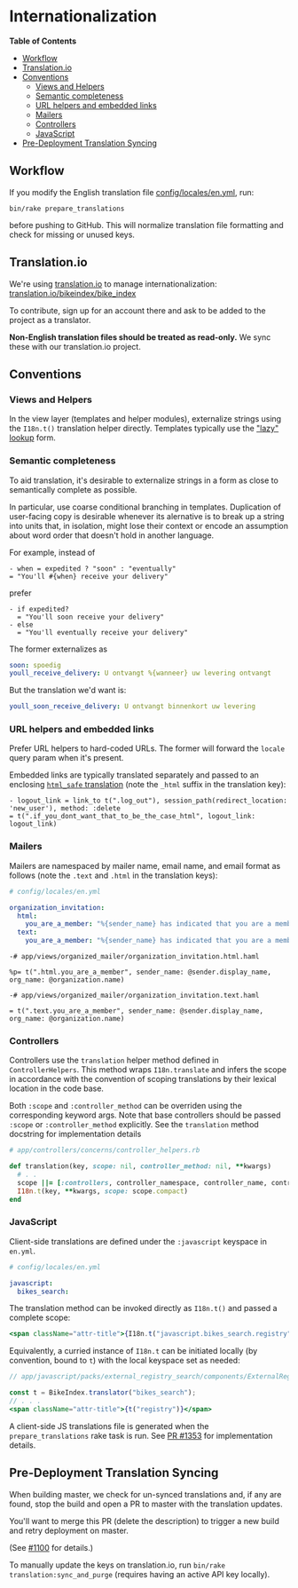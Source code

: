 Internationalization
====================

**Table of Contents**

- [Workflow](#workflow)
- [Translation.io](#translationio)
- [Conventions](#conventions)
    - [Views and Helpers](#views-and-helpers)
    - [Semantic completeness](#semantic-completeness)
    - [URL helpers and embedded links](#url-helpers-and-embedded-links)
    - [Mailers](#mailers)
    - [Controllers](#controllers)
    - [JavaScript](#javascript)
- [Pre-Deployment Translation Syncing](#pre-deployment-translation-syncing)

Workflow
--------

If you modify the English translation file [config/locales/en.yml](config/locales/en.yml), run:

```shell
bin/rake prepare_translations
```

before pushing to GitHub. This will normalize translation file formatting and
check for missing or unused keys.

Translation.io
--------------

We're using [translation.io](https://translation.io) to manage internationalization:
[translation.io/bikeindex/bike_index](https://translation.io/bikeindex/bike_index)

To contribute, sign up for an account there and ask to be added to the project
as a translator.

**Non-English translation files should be treated as read-only.**
We sync these with our translation.io project.


Conventions
-----------

### Views and Helpers

In the view layer (templates and helper modules), externalize strings using the
`I18n.t()` translation helper directly. Templates typically use the
["lazy" lookup][i18n-lazy] form.

### Semantic completeness

To aid translation, it's desirable to externalize strings in a form as close to
semantically complete as possible.

In particular, use coarse conditional branching in templates. Duplication of
user-facing copy is desirable whenever its alernative is to break up a string
into units that, in isolation, might lose their context or encode an assumption
about word order that doesn't hold in another language.

For example, instead of

```haml
- when = expedited ? "soon" : "eventually"
= "You'll #{when} receive your delivery"
```

prefer

```haml
- if expedited?
  = "You'll soon receive your delivery"
- else
  = "You'll eventually receive your delivery"
```

The former externalizes as

```yaml
soon: spoedig
youll_receive_delivery: U ontvangt %{wanneer} uw levering ontvangt
```

But the translation we'd want is:

```yaml
youll_soon_receive_delivery: U ontvangt binnenkort uw levering
```

### URL helpers and embedded links

Prefer URL helpers to hard-coded URLs. The former will forward the `locale`
query param when it's present.

Embedded links are typically translated separately and passed to an enclosing
[`html_safe` translation][i18n-html-safe] (note the `_html` suffix in the
translation key):

```haml
- logout_link = link_to t(".log_out"), session_path(redirect_location: 'new_user'), method: :delete
= t(".if_you_dont_want_that_to_be_the_case_html", logout_link: logout_link)
```

[i18n-lazy]: https://guides.rubyonrails.org/i18n.html#lazy-lookup
[i18n-html-safe]: https://guides.rubyonrails.org/i18n.html#using-safe-html-translations

### Mailers

Mailers are namespaced by mailer name, email name, and email format as follows
(note the `.text` and `.html` in the translation keys):

```yaml
# config/locales/en.yml

organization_invitation:
  html:
    you_are_a_member: "%{sender_name} has indicated that you are a member of %{org_name}."
  text:
    you_are_a_member: "%{sender_name} has indicated that you are a member of %{org_name}."
```

```haml
-# app/views/organized_mailer/organization_invitation.html.haml

%p= t(".html.you_are_a_member", sender_name: @sender.display_name, org_name: @organization.name)
```

```haml
-# app/views/organized_mailer/organization_invitation.text.haml

= t(".text.you_are_a_member", sender_name: @sender.display_name, org_name: @organization.name)
```

### Controllers

Controllers use the `translation` helper method defined in `ControllerHelpers`.
This method wraps `I18n.translate` and infers the scope in accordance with the
convention of scoping translations by their lexical location in the code base.

Both `:scope` and `:controller_method` can be overriden using the corresponding
keyword args. Note that base controllers should be passed `:scope` or
`:controller_method` explicitly. See the `translation` method docstring for
implementation details

```rb
# app/controllers/concerns/controller_helpers.rb

def translation(key, scope: nil, controller_method: nil, **kwargs)
  # . .
  scope ||= [:controllers, controller_namespace, controller_name, controller_method.to_sym]
  I18n.t(key, **kwargs, scope: scope.compact)
end
```


### JavaScript

Client-side translations are defined under the `:javascript` keyspace in `en.yml`.

```yml
# config/locales/en.yml

javascript:
  bikes_search:
```

The translation method can be invoked directly as `I18n.t()` and passed a
complete scope:

```jsx
<span className="attr-title">{I18n.t("javascript.bikes_search.registry")}</span>
```

Equivalently, a curried instance of `I18n.t` can be initiated locally (by
convention, bound to `t`) with the local keyspace set as needed:

```jsx
// app/javascript/packs/external_registry_search/components/ExternalRegistrySearchResult.js

const t = BikeIndex.translator("bikes_search");
// . . .
<span className="attr-title">{t("registry")}</span>
```

A client-side JS translations file is generated when the `prepare_translations`
rake task is run. See [PR #1353][pr-1353] for implementation details.

[pr-1353]: https://github.com/bikeindex/bike_index/pull/1353

Pre-Deployment Translation Syncing
----------------------------------

When building master, we check for un-synced translations and, if any are found,
stop the build and open a PR to master with the translation updates.

You'll want to merge this PR (delete the description) to trigger a new build and
retry deployment on master.

(See [#1100](https://github.com/bikeindex/bike_index/pull/1100) for details.)

To manually update the keys on translation.io, run
`bin/rake translation:sync_and_purge` (requires having an active API key locally).
